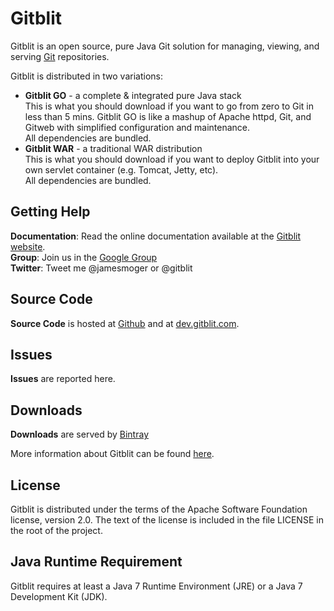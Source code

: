 # Gitblit #

Gitblit is an open source, pure Java Git solution for managing, viewing, and serving [Git](http://git-scm.com) repositories.

Gitblit is distributed in two variations:
  * **Gitblit GO** - a complete & integrated pure Java stack<br />This is what you should download if you want to go from zero to Git in less than 5 mins.  Gitblit GO is like a mashup of Apache httpd, Git, and Gitweb with simplified configuration and maintenance.<br />All dependencies are bundled.<br />
  * **Gitblit WAR** - a traditional WAR distribution<br />This is what you should download if you want to deploy Gitblit into your own servlet container (e.g. Tomcat, Jetty, etc).<br />All dependencies are bundled.

## Getting Help ##

**Documentation**: Read the online documentation available at the [Gitblit website](http://gitblit.com).<br />
**Group**:  Join us in the [Google Group](https://groups.google.com/forum/#!forum/gitblit)<br />
**Twitter**: Tweet me @jamesmoger or @gitblit<br />

## Source Code ##
**Source Code** is hosted at [Github](http://github.com/gitblit) and at [dev.gitblit.com](https://dev.gitblit.com/summary/gitblit.git).

## Issues ##
**Issues** are reported here.

## Downloads ##
**Downloads** are served by [Bintray](https://bintray.com/jamesmoger/generic/Gitblit)

More information about Gitblit can be found [here](http://gitblit.com).

## License ##

Gitblit is distributed under the terms of the Apache Software Foundation license, version 2.0. The text of the license is included in the file LICENSE in the root of the project.

## Java Runtime Requirement ##

Gitblit requires at least a Java 7 Runtime Environment (JRE) or a Java 7 Development Kit (JDK).
